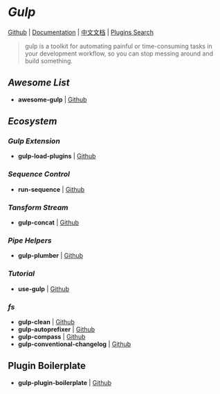 # _Gulp_

[Github](https://github.com/gulpjs/gulp) | [Documentation](https://gulpjs.com/) | [中文文档](https://www.gulpjs.com.cn/) | [Plugins Search](https://gulpjs.com/plugins/)

> gulp is a toolkit for automating painful or time-consuming tasks in your development workflow, so you can stop messing around and build something.

## _Awesome List_

 - **awesome-gulp** | [Github](https://github.com/alferov/awesome-gulp)

## _Ecosystem_

### _Gulp Extension_

- **gulp-load-plugins** | [Github](https://github.com/jackfranklin/gulp-load-plugins)


### _Sequence Control_

- **run-sequence** | [Github](https://github.com/OverZealous/run-sequence)


### _Tansform Stream_

- **gulp-concat** | [Github](https://github.com/gulp-community/gulp-concat)


### _Pipe Helpers_

- **gulp-plumber** | [Github](https://github.com/floatdrop/gulp-plumber)


### _Tutorial_

- **use-gulp** | [Github](https://github.com/Platform-CUF/use-gulp)


### _fs_

 - **gulp-clean** | [Github](https://github.com/peter-vilja/gulp-clean)
 - **gulp-autoprefixer** | [Github](https://github.com/sindresorhus/gulp-autoprefixer)
 - **gulp-compass** | [Github](https://github.com/appleboy/gulp-compass)
 - **gulp-conventional-changelog** | [Github](https://github.com/conventional-changelog-archived-repos/gulp-conventional-changelog)


## Plugin Boilerplate

 - **gulp-plugin-boilerplate** | [Github](https://github.com/ulivz/gulp-plugin-boilerplate)






